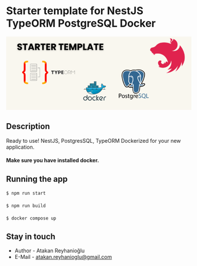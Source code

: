 # Starter template for NestJS TypeORM PostgreSQL Docker

![Tech stack](assets/tech-stack.png "Tech stack")

## Description

Ready to use! NestJS, PostgresSQL, TypeORM Dockerized for your new application.

#### Make sure you have installed docker.

## Running the app

```bash
$ npm run start

$ npm run build

$ docker compose up
```

## Stay in touch

- Author - Atakan Reyhanioğlu 
- E-Mail - atakan.reyhanioglu@gmail.com

